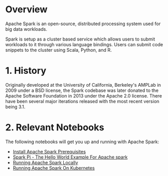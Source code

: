 # Overview
Apache Spark is an open-source, distributed processing system used for big data workloads.

Spark is setup as a cluster based service which allows users to submit workloads to it through various language bindings. Users can submit code snippets to the cluster using Scala, Python, and R.

# 1. History
Originally developed at the University of California, Berkeley's AMPLab in 2009 under a BSD license, the Spark codebase was later donated to the Apache Software Foundation in 2013 under the Apache 2.0 license. There have been several major iterations released with the most recent version being 3.1.

# 2. Relevant Notebooks
The following notebooks will get you up and running with Apache Spark:

- [Install Apache Spark Prerequisites](Install%20Apache%20Spark%20Prerequisites.ipynb)
- [Spark Pi - The Hello World Example For Apache spark](Spark%20Pi%20-%20The%20Hello%20World%20Example%20For%20Apache%20spark.ipynb)
- [Running Apache Spark Locally](Running%20Apache%20Spark%20Locally.ipynb)
- [Running Apache Spark On Kubernetes](Running%20Apache%20Spark%20On%20Kubernetes.ipynb)